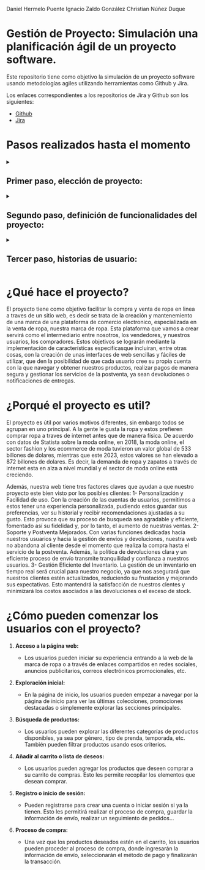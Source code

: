 Daniel Hermelo Puente
Ignacio Zaldo González 
Christian Núñez Duque

# Gestión de Proyecto: Simulación una planificación ágil de un proyecto software.

Este repositorio tiene como objetivo la simulación de un proyecto software usando metodologías agiles utilizando herramientas como Github y Jira.


Los enlaces correspondientes a los repositorios de Jira y Github son los siguientes:

- [Github](https://github.com/cnunez1/gespro-lunes-830)
- [Jira](https://equipogespro.atlassian.net/jira/software/projects/PRAC/boards/2)


<h1>Pasos realizados hasta el momento</h1>
<details> 
  <summary><h2>Primer paso, elección de proyecto:</h2></summary>
  <p>
   <a href="https://miro.com/app/board/uXjVNUnKKi0=/" target="_blank" rel="noreferrer"> <img src="https://github.com/cnunez1/gespro-lunes-830/assets/150005496/ac86dd65-ce79-4b18-84af-20a964f5d694" alt="1" width="1000" height="500"/> </a>
  </p>
</details>

<details> 
  <summary><h2>Segundo paso, definición de funcionalidades del proyecto:</h2></summary>
  <p>
   <a href="https://miro.com/app/board/uXjVNUnKKi0=/" target="_blank" rel="noreferrer"> <img src="https://github.com/cnunez1/gespro-lunes-830/assets/150005496/13c65a91-d6e7-4388-aeb7-1ba75e0c423f" alt="2" width="1000" height="700"/> </a>
  </p>
</details>

<details> 
  <summary><h2>Tercer paso, historias de usuario:</h2></summary>
  <h3> Estas imágenes se ponen separadas ya que una con todo no se ve bien </h3>
  <p>
    <a href="https://miro.com/app/board/uXjVNUnKKi0=/" target="_blank" rel="noreferrer"> 
      <img src="https://github.com/cnunez1/gespro-lunes-830/assets/150005496/e7ebefb5-13b9-497b-8a2e-a4e311de9233" alt="3.1" width="900" height="900"/> 
    </a>
  </p>
  <p>
    <a href="https://miro.com/app/board/uXjVNUnKKi0=/" target="_blank" rel="noreferrer"> 
      <img src="https://github.com/cnunez1/gespro-lunes-830/assets/150005496/f9abb4d7-841e-4c75-937b-e9fe90d619b9" alt="3.2" width="800" height="900"/> 
    </a>
  </p>
  <p>
    <a href="https://miro.com/app/board/uXjVNUnKKi0=/" target="_blank" rel="noreferrer"> 
      <img src="https://github.com/cnunez1/gespro-lunes-830/assets/150005496/8b3cb50e-2199-4991-bc8c-519606c6276b" alt="3.3" width="800" height="900"/> 
    </a>
  </p>
</details>

# ¿Qué hace el proyecto?

El proyecto tiene como objetivo facilitar la compra y venta de ropa en linea a traves de un sitio web, es decir se trata de la creación y mantenemiento de una marca de una plataforma de comercio electronico, especializada en la venta de ropa, nuestra marca de ropa.
Esta plataforma que vamos a crear servirá como el intermediario entre nosotros, los vendedores, y nuestros usuarios, los compradores. 
Estos objetivos se lograrán mediante la implementación de características específicasque incluiran, entre otras cosas, con la creación de unas interfaces de web sencillas y fáciles de utilizar, que den la posibilidad de que cada usuario cree su propia cuenta con la que navegar y obtener nuestros productos, realizar pagos de manera segura y gestionar los servicios de la postventa, ya sean devoluciones o notificaciones de entregas.

# ¿Porqué el proyecto es util?

El proyecto es útil por varios motivos diferentes, sin embargo todos se agrupan en uno principal. A la gente le gusta la ropa y estos prefieren comprar ropa a traves de internet antes que de manera física. De acuerdo con datos de Statista sobre la moda online, en 2018, la moda online, el sector fashion y los ecommerce de moda tuvieron un valor global de 533 billones de dolares, mientras que este 2023, estos valores se han elevado a 872 billones de dolares. Es decir, la demanda de ropa y zapatos a través de internet esta en alza a nivel mundial y el sector de moda online está creciendo.

Además, nuestra web tiene tres factores claves que ayudan a que nuestro proyecto este bien visto por los posibles clientes:
  1- Personalización y Facilidad de uso. Con la creación de las cuentas de usuarios, permitimos a estos tener una experiencia personalizada, pudiendo estos guardar sus preferencias, ver su historial y recibir recomendaciones ajustadas a su gusto. Esto provoca que su proceso de busqueda sea agradable y eficiente, fomentado así su fidelidad y, por lo tanto, el aumento de nuestras ventas.
  2- Soporte y Postventa Mejorados. Con varias funciones dedicadas hacia nuestros usuarios y hacia la gestión de envíos y devoluciones, nuestra web no abandona al cliente desde el momento que realiza la compra hasta el servicio de la postventa. Además, la política de devoluciones clara y un eficiente proceso de envío transmite tranquilidad y confianza a nuestros usuarios.
  3- Gestión Eficiente del Inventario. La gestión de un inventario en tiempo real será crucial para nuestro negocio, ya que nos asegurará que nuestros clientes estén actualizados, reduciendo su frustación y mejorando sus expectativas. Esto mantendrá la satisfacción de nuestros clentes y minimizará los costos asociados a las devoluciones o el exceso de stock. 

# ¿Cómo pueden comenzar los usuarios con el proyecto?

1. **Acceso a la página web:**
   - Los usuarios pueden iniciar su experiencia entrando a la web de la marca de ropa o a través de enlaces compartidos en redes sociales, anuncios publicitarios, correos electrónicos promocionales, etc.

2. **Exploración inicial:**
   - En la página de inicio, los usuarios pueden empezar a navegar por la página de inicio para ver las últimas colecciones, promociones destacadas o simplemente explorar las secciones principales.

3. **Búsqueda de productos:**
   - Los usuarios pueden explorar las diferentes categorías de productos disponibles, ya sea por género, tipo de prenda, temporada, etc. También pueden filtrar productos usando esos criterios.

4. **Añadir al carrito o lista de deseos:**
   - Los usuarios pueden agregar los productos que deseen comprar a su carrito de compras. Esto les permite recopilar los elementos que desean comprar.

5. **Registro o inicio de sesión:**
   - Pueden registrarse para crear una cuenta o iniciar sesión si ya la tienen. Esto les permitirá realizar el proceso de compra, guardar la información de envío, realizar un seguimiento de pedidos...

6. **Proceso de compra:**
   - Una vez que los productos deseados estén en el carrito, los usuarios pueden proceder al proceso de compra, donde ingresarán la información de envío, seleccionarán el método de pago y finalizarán la transacción.


